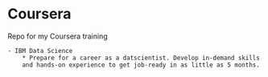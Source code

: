 # Coursera
Repo for my Coursera training

    - IBM Data Science
        * Prepare for a career as a datscientist. Develop in-demand skills 
        and hands-on experience to get job-ready in as little as 5 months. 

    